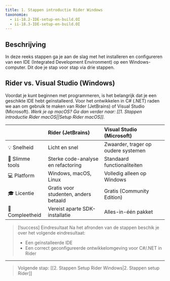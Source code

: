 ```yaml
---
title: 1. Stappen introductie Rider Windows
taxonomie:
  - ii-18.2-IDE-setup-en-build.OI
  - ii-18.3-IDE-setup-en-build.OI
---
```


## Beschrijving
In deze reeks stappen ga je aan de slag met het installeren en configureren van een IDE (Integrated Development Environment) op een Windows-computer. Dit doe je stap voor stap via drie stappen.

## Rider vs. Visual Studio (Windows)
Voordat je kunt beginnen met programmeren, is het belangrijk dat je een geschikte IDE hebt geïnstalleerd. Voor het ontwikkelen in C# (.NET) raden we aan om gebruik te maken van Rider (JetBrains) of Visual Studio (Microsoft). 
*Werk je op macOS? Ga dan verder naar: [[1. Stappen introductie Rider macOS||Setup Rider macOS]].*

|                 | Rider (JetBrains)                     | Visual Studio (Microsoft)           |
| :-------------- | :------------------------------------ | :---------------------------------- |
| 💡 Snelheid     | Licht en snel                         | Zwaarder, trager op oudere systemen |
| 🧠 Slimme tools | Sterke code-analyse en refactoring    | Standaard functionaliteiten         |
| 💻 Platform     | Windows, macOS, Linux                 | Volledig alleen op Windows          |
| 🎓 Licentie     | Gratis voor studenten, anders betaald | Gratis (Community Edition)          |
| 🧰 Compleetheid | Vereist aparte SDK-installatie        | Alles-in-één pakket                 |

> [!success] Eindresultaat
> Na het afronden van de stappen beschik je over het volgende eindresultaat:
> * Een geïnstalleerde IDE
> * Een correct geconfigureerde ontwikkelomgeving voor C#/.NET in Rider

---

> Volgende stap: [[2. Stappen Setup Rider Windows|2. Stappen setup Rider]]
